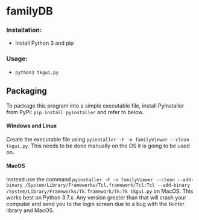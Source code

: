 # familyDB
### Installation:
- Install Python 3 and pip

### Usage:
- `python3 tkgui.py`

## Packaging
To package this program into a simple executable file, install
PyInstaller from PyPI: `pip install pyinstaller` and refer to below.
#### Windows and Linux
Create the executable file using
`pyinstaller -F -n familyViewer --clean tkgui.py`. This needs to be done manually on the OS it is going to be used on.
#### MacOS
Instead use the command `pyinstaller -F -n familyViewer --clean --add-binary /System/Library/Frameworks/Tcl.framework/Tcl:Tcl --add-binary /System/Library/Frameworks/Tk.framework/Tk:Tk tkgui.py`
on MacOS. This works best on Python 3.7.x. Any version greater than that will crash your computer
and send you to the login screen due to a bug with the tkinter library and MacOS.
